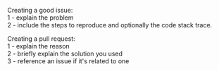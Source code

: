 Creating a good issue:<br/>
1 - explain the problem<br/>
2 - include the steps to reproduce and optionally the code stack trace.<br/>

Creating a pull request:<br/>
1 - explain the reason<br/>
2 - briefly explain the solution you used<br/>
3 - reference an issue if it's related to one<br/>
